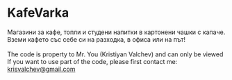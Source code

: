 # KafeVarka
Магазини за кафе, топли и студени напитки в картонени чашки с капаче. Вземи кафето със себе си на разходка, в офиса или на път!<br><br>
The code is property to Mr. You (Kristiyan Valchev) and can only be viewed<br>
If you want to use part of the code, please first contact me: krisvalchev@gmail.com
